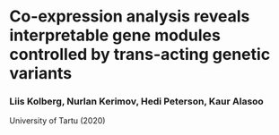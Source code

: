 # Co-expression analysis reveals interpretable gene modules controlled by trans-acting genetic variants
### Liis Kolberg, Nurlan Kerimov, Hedi Peterson, Kaur Alasoo

University of Tartu (2020)
